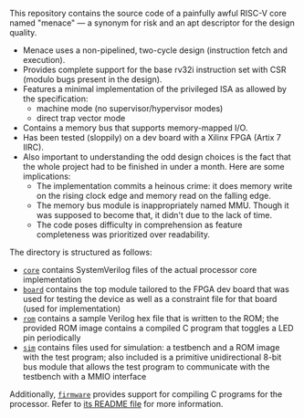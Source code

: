 This repository contains the source code of a painfully awful RISC-V core named "menace" — a synonym for risk and an apt descriptor for the design quality.

- Menace uses a non-pipelined, two-cycle design (instruction fetch and execution).
- Provides complete support for the base rv32i instruction set with CSR (modulo bugs present in the design).
- Features a minimal implementation of the privileged ISA as allowed by the specification:
  - machine mode (no supervisor/hypervisor modes)
  - direct trap vector mode
- Contains a memory bus that supports memory-mapped I/O.
- Has been tested (sloppily) on a dev board with a Xilinx FPGA (Artix 7 IIRC).
- Also important to understanding the odd design choices is the fact that the whole project had to be finished in under a month.
  Here are some implications:
  - The implementation commits a heinous crime: it does memory write on the rising clock edge and memory read on the falling edge.
  - The memory bus module is inappropriately named MMU.
    Though it was supposed to become that, it didn't due to the lack of time.
  - The code poses difficulty in comprehension as feature completeness was prioritized over readability.

The directory is structured as follows:

- [`core`](./core) contains SystemVerilog files of the actual processor core implementation
- [`board`](./board) contains the top module tailored to the FPGA dev board that was used for testing the device as well as a constraint file for that board (used for implementation)
- [`rom`](./rom) contains a sample Verilog hex file that is written to the ROM; the provided ROM image contains a compiled C program that toggles a LED pin periodically
- [`sim`](./sim) contains files used for simulation: a testbench and a ROM image with the test program; also included is a primitive unidirectional 8-bit bus module that allows the test program to communicate with the testbench with a MMIO interface

Additionally, [`firmware`](./firmware) provides support for compiling C programs for the processor.
Refer to [its README file](./firmware/README.md) for more information.
